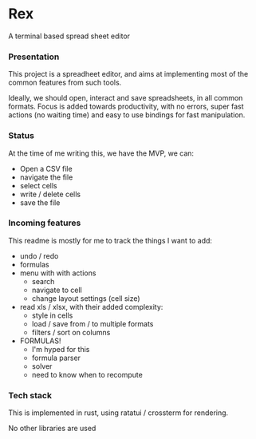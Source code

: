 # Rex

A terminal based spread sheet editor

### Presentation

This project is a spreadheet editor, and aims at implementing most of the common features from such tools.

Ideally, we should open, interact and save spreadsheets, in all common formats.
Focus is added towards productivity, with no errors, super fast actions (no waiting time) and easy to use bindings for fast manipulation.

### Status

At the time of me writing this, we have the MVP, we can:

- Open a CSV file
- navigate the file
- select cells
- write / delete cells
- save the file

### Incoming features

This readme is mostly for me to track the things I want to add:

- undo / redo
- formulas
- menu with with actions
  - search
  - navigate to cell
  - change layout settings (cell size)
- read xls / xlsx, with their added complexity:
  - style in cells
  - load / save from / to multiple formats
  - filters / sort on columns
- FORMULAS!
  - I'm hyped for this
  - formula parser
  - solver
  - need to know when to recompute

### Tech stack

This is implemented in rust, using ratatui / crossterm for rendering.

No other libraries are used
